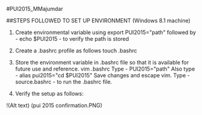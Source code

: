 #PUI2015_MMajumdar

##STEPS FOLLOWED TO SET UP ENVIRONMENT (Windows 8.1 machine)
1. Create environmental variable using
export PUI2015="path"
followed by - echo $PUI2015 - to verify the path is stored

2. Create a .bashrc profile as follows
touch .bashrc

3. Store the environment variable in .bashrc file so that it is available for future use and reference.
vim .bashrc
Type - PUI2015="path"
Also type - alias pui2015="cd $PUI2015"
Save changes and escape vim.
Type - source.bashrc - to run the .bashrc file.

4. Verify the setup as follows:

!(Alt text) (pui 2015 confirmation.PNG)

